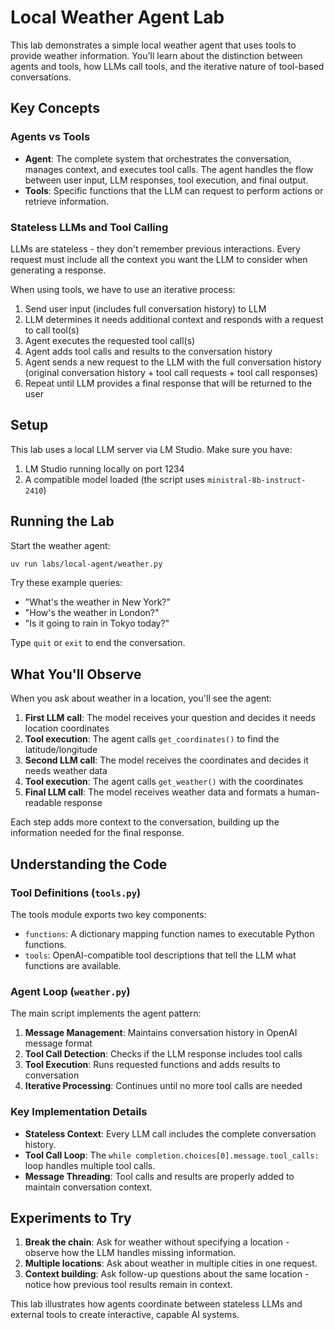 # Local Weather Agent Lab

This lab demonstrates a simple local weather agent that uses tools to provide weather information. You'll learn about the distinction between agents and tools, how LLMs call tools, and the iterative nature of tool-based conversations.

## Key Concepts

### Agents vs Tools

- **Agent**: The complete system that orchestrates the conversation, manages context, and executes tool calls. The agent handles the flow between user input, LLM responses, tool execution, and final output.
- **Tools**: Specific functions that the LLM can request to perform actions or retrieve information.

### Stateless LLMs and Tool Calling

LLMs are stateless - they don't remember previous interactions. Every request must include all the context you want the LLM to consider when generating a response.

When using tools, we have to use an iterative process:

1. Send user input (includes full conversation history) to LLM
2. LLM determines it needs additional context and responds with a request to call tool(s)
3. Agent executes the requested tool call(s)
4. Agent adds tool calls and results to the conversation history
5. Agent sends a new request to the LLM with the full conversation history (original conversation history + tool call requests + tool call responses)
6. Repeat until LLM provides a final response that will be returned to the user

## Setup

This lab uses a local LLM server via LM Studio. Make sure you have:

1. LM Studio running locally on port 1234
2. A compatible model loaded (the script uses `ministral-8b-instruct-2410`)

## Running the Lab

Start the weather agent:

```bash
uv run labs/local-agent/weather.py
```

Try these example queries:

- "What's the weather in New York?"
- "How's the weather in London?"
- "Is it going to rain in Tokyo today?"

Type `quit` or `exit` to end the conversation.

## What You'll Observe

When you ask about weather in a location, you'll see the agent:

1. **First LLM call**: The model receives your question and decides it needs location coordinates
2. **Tool execution**: The agent calls `get_coordinates()` to find the latitude/longitude
3. **Second LLM call**: The model receives the coordinates and decides it needs weather data
4. **Tool execution**: The agent calls `get_weather()` with the coordinates
5. **Final LLM call**: The model receives weather data and formats a human-readable response

Each step adds more context to the conversation, building up the information needed for the final response.

## Understanding the Code

### Tool Definitions (`tools.py`)

The tools module exports two key components:

- `functions`: A dictionary mapping function names to executable Python functions.
- `tools`: OpenAI-compatible tool descriptions that tell the LLM what functions are available.

### Agent Loop (`weather.py`)

The main script implements the agent pattern:

1. **Message Management**: Maintains conversation history in OpenAI message format
2. **Tool Call Detection**: Checks if the LLM response includes tool calls
3. **Tool Execution**: Runs requested functions and adds results to conversation
4. **Iterative Processing**: Continues until no more tool calls are needed

### Key Implementation Details

- **Stateless Context**: Every LLM call includes the complete conversation history.
- **Tool Call Loop**: The `while completion.choices[0].message.tool_calls:` loop handles multiple tool calls.
- **Message Threading**: Tool calls and results are properly added to maintain conversation context.

## Experiments to Try

1. **Break the chain**: Ask for weather without specifying a location - observe how the LLM handles missing information.
2. **Multiple locations**: Ask about weather in multiple cities in one request.
3. **Context building**: Ask follow-up questions about the same location - notice how previous tool results remain in context.

This lab illustrates how agents coordinate between stateless LLMs and external tools to create interactive, capable AI systems.
